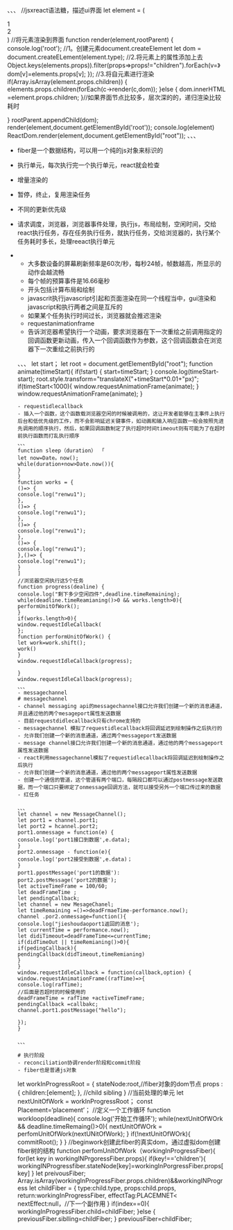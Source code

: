 、、、
//jsxreact语法糖，描述ui界面
let element = (
  <div id="0">
    <div id="1">1</div>
    <div id="2">2</div>
  </div>
  )
  //将元素渲染到界面
  function render(element,rootParent) {
    console.log('root');
    //1。创建元素document.createElement
    let dom = document.createELement(element.type);
    //2.将元素上的属性添加上去
    Object.keys(elements.props)).filter(props=>props!="children").forEach(v=》
    dom[v]=elements.props[v];
    });
    //3.将自元素进行渲染
    if(Array.isArray(element.props.children)) {
    elements.props.children(forEach(c->render(c,dom));
    }else {
    dom.innerHTML =element.props.children;
    }//如果界面节点比较多，层次深的的，递归渲染比较耗时
    
  }
  rootParent.appendChild(dom);
  render(element,document.getElementById('root'));
  console.log(element)
  ReactDom.render(element,document.getElementById("root"));
、、、
- fiber是一个数据结构，可以用一个纯的js对象来标识的
- 执行单元，每次执行完一个执行单元，react就会检查
- 增量渲染的
- 暂停，终止，复用渲染任务
- 不同的更新优先级
- 请求调度，浏览器，浏览器事件处理，执行js，布局绘制，空闲时间，交给react执行任务，存在任务执行任务，就执行任务，交给浏览器的，执行某个任务耗时多长，处理reeact执行单元
- - 大多数设备的屏幕刷新频率是60次/秒，每秒24帧，帧数越高，所显示的动作会越流畅
  - 每个帧的预算事件是16.66毫秒
  - 开头包括计算布局和绘制
  - javascrit执行javascript引起和页面渲染在同一个线程当中，gui渲染和javascript和执行两者之间是互斥的
  - 如果某个任务执行时间过长，浏览器就会推迟渲染
  - requestanimationframe
  - 告诉浏览器希望执行一个动画，要求浏览器在下一次重绘之前调用指定的回调函数更新动画，传入一个回调函数作为参数，这个回调函数会在浏览器下一次重绘之前执行的
 
  、、、
  let start；
  let root = document.getElementById("root");
  function animate(timeStart){
  if(!start) {
  start=timeStart;
  }
  console.log(timeStart-start);
  root.style.transform="translateX("+timeStart*0.01+"px)";
  if(timeStart<1000){
  window.requestAnimationFrame(animate);
  }
  window.requestAnimationFrame(animate);
  }
  ```
  - requestidlecallback
  - 插入一个函数，这个函数载浏览器空闲的时候被调用的，这让开发者能够在主事件上执行后台和低优先级的工作，而不会影响延迟关键事件，如动画和输入响应函数一般会按照先进先调用的顺序执行，然后，如果回调函数制定了执行超时时间timeout则有可能为了在超时前执行函数而打乱执行顺序
  、、、
  function sleep（duration） 「
  let now=Date。now();
  while(duration+now>Date.now()){
  }
  }
  function works = {
  ()=> {
  console.log("renwu1");
  },
  ()=> {
  console.log("renwu1");
  },
  ()=> {
  console.log("renwu1");
  },
  ()=> {
  console.log("renwu1");
  },()=> {
  console.log("renwu1");
  }
  ]
  //浏览器空闲执行这5个任务
  function progress(dealine) {
  console.log("剩下多少空闲四件",deadline.timeRemaining);
  while(deadline.timeReamianing()>0 && works.length>0){
  performUnitOfWork();
  }
  if(works.length>0){
  window.requestIdleCallback(
  };
  function performUnitOfWork() {
  let work=work.shift();
  work()
  }
  window.requestIdleCallback(progress);
  
  }
  window.requestIdleCallback(progress);
  、、、
  - messagechannel
  # messagechannel
  - channel messaging api的messagechannel接口允许我们创建一个新的消息通道，并且通过他的两个mesageport属性发送数据
  - 目前requestdidlecallback只有chrome支持的
  - messagechannel 模拟了requestidlecallback将回调延迟到绘制操作之后执行的
  - 允许我们创建一个新的消息通道，通过两个messageport发送数据
  - message channel接口允许我们创建一个新的消息通道，通过他的两个messageport属性发送数据
  - react利用messagechannel模拟了requestidlecallback将回调延迟到绘制操作之后执行
  - 允许我们创建一个新的消息通道，通过他的两个messageport属性发送数据
  - 创建一个通信的管道，这个管道有两个端口，每隔段口都可以通过postmessage发送数据，而一个端口只要绑定了onmessage回调方法，就可以接受另外一个端口传过来的数据
  - 红任务

  、、、
  let channel = new MessageChannel();
  let port1 = channel.port1;
  let port2 = hcannel.port2;
  port1.onmessage = function(e) {
  console.log('port1接口到数据',e.data);
  }
  port2.onmessage - function(e){
  console.log('port2接受到数据',e.data)；
  }
  port1.ppostMessage('port1的数据'):
  port2.postMessage('port2的数据');
  let activeTimeFrame = 100/60;
  let deadFrameTime ;
  let pendingCallback;
  let channel = new MesageChanel;
  let timeRemaining =()=>deadFrmaeTime-performance.now();
  channel .por2.onmessage=function(){
  console.log("jieshoudaoport1返回的消息');
  let currentTime = performance.now();
  let didiTimeout=deadFrameTime<=currentTime;
  if(didTimeOut || timeRemianing()>0){
  if(pedingCallback){
  pendingCallback(didTimeout,timeRemianing)
  }
  }
  window.requestIdleCallback = function(callback,option) {
  window.requestAnimationFrame((rafTime)=>{
  console.log(rafTime);
  //后面是否超时的时候使用的
  deadFrameTime = rafTime +activeTimeFrame;
  pendingCallback =callbakc;
  channel.port1.postMessage("hello");
  
  });
  }
  
  、、、

  # 执行阶段
  - reconciliation协调render阶段和commit阶段
  - fiber也是普通js对象
  ```
  let workInProgressRoot = {
  stateNode:root,//fiber对象的dom节点
  props : {
  children:[element];
  },
  //child sibling
  }
  //当前处理的单元
  let nextUnitOfWork = workInProgressRoot；
  const Placement=‘placement’；
  //定义一个工作循环
  function workloop(deadline){
  console.log('开始工作循环');
  while(nextUnitOfWOrk && deadline.timeRemaing()>0){
  nextUnitOfWOrk = perfomUnitOfWork(nextUNitOfWork);
  }
  if(!nextUnitOfWOrk){
  commitRoot();
  }
  }
  //beginwork创建此fiber的真实dom，通过虚拟dom创建fiber树的结构
  function perfomUnitOfWork（workingInProgressFiber){
  for(let key in workingINPrgoressFiber.props){
  if(key!=='children'){
  workingINProgressfiber.stateNode[key]=workingInPorgressFiber.props[key]
  }
  let preivousFiber;
  Array.isArray(workingInProgressFiber.props.children)&&workingINProgress
  let childFiber = {
  type:child.type,
  props:child.props,
  return:workingInProgressFiber,
  effectTag:PLACEMNET<
  nextEffect:null，//下一个副作用
  }
  if(index==0){
  workingInProgressFiber.child=childFiber;
  }else {
  previousFiber.siblling=childFiber;
  }
  previousFiber=childFiber;
  ```
  
  
